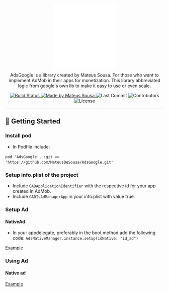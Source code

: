<p align="center">
<img src="ReadmeAssets/google-ads.gif" width="200" height="200" />
</p>

<p align="center">
AdsGoogle is a library created by Mateus Sousa. For those who want to implement AdMob in their apps for monetization. This library abbreviated logic from google's own lib to make it easy to use or even scale.</p>

<p align="center">
  <a href="https://travis-ci.com/MateusDeSousa/AdsGoogle">
    <img alt="Build Status" src="https://travis-ci.com/MateusDeSousa/AdsGoogle.svg?branch=master">
  </a>
  
  <a href="https://github.com/mateusdesousa">
    <img alt="Made by Mateus Sousa" src="https://img.shields.io/badge/made%20by-Mateus%20Sousa-brightgreen">
  </a>

  <img alt="Last Commit" src="https://img.shields.io/github/last-commit/mateusdesousa/AdsGoogle">

  <img alt="Contributors" src="https://img.shields.io/github/contributors/mateusdesousa/AdsGoogle">

  <img alt="License" src="https://img.shields.io/badge/license-MIT-%2304D361">
</p>

---

## 🚀 Getting Started

### Install pod

- In Podfile include:

```pod 'AdsGoogle', :git => 'https://github.com/MateusDeSousa/AdsGoogle.git'```

### Setup info.plist of the project

- Include ```GADApplicationIdentifier``` with the respective id for your app created in AdMob.
- Include ```GADIsAdManagerApp``` in your info.plist with value true.

### Setup Ad

#### NativeAd

- In your appdelegate, preferably in the boot method add the following code:
```AdsNativeManager.instance.setup(idNative: "id_ad")```

<a href="https://www.google.com.br">Example</a>


### Using Ad

#### Native ad
<a href="https://github.com/MateusDeSousa/AdsGoogle/blob/master/ExampleNative/ExampleNative/ViewController.swift">Example</a>

